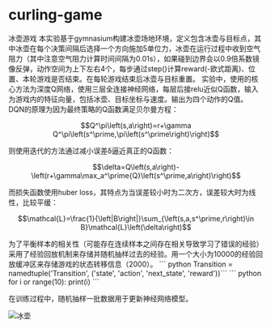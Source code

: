 # curling-game
冰壶游戏
本实验基于gymnasium构建冰壶场地环境，定义包含冰壶与目标点，其中冰壶在每个决策间隔后选择一个方向施加5单位力，冰壶在运行过程中收到空气阻力（其中注意空气阻力计算时间间隔为0.01s），如果碰到边界会以0.9倍系数镜像反弹，动作空间为上下左右4个，每步通过step()计算reward(-欧式距离)、位置、本轮游戏是否结束。在每轮游戏结束后冰壶与目标重置。
实验中，使用的核心方法为深度Q网络，使用三层全连接神经网络，每层后接relu近似Q函数，输入为游戏内的特征向量，包括冰壶、目标坐标与速度。输出为四个动作的Q值。
DQN的原理为因为最终策略的Q函数满足贝尔曼方程：
<br>
<p align='center'>
$$Q^\pi\left(s,a\right)=r+\gamma Q^\pi\left(s^\prime,\pi\left(s^\prime\right)\right)$$
</p>
则使用迭代的方法通过减小误差δ逼近真正的Q函数：
<br>
<p align='center'>
$$\delta=Q\left(s,a\right)-\left(r+\gamma\max_a^\prime{Q}\left(s^\prime,a\right)\right)$$
</p>
而损失函数使用huber loss，其特点为当误差较小时为二次方，误差较大时为线性，比较平缓：
<br>
<p align='center'>
$$\mathcal{L}=\frac{1}{\left|B\right|}\sum_{\left(s,a,s^\prime,r\right)\in B}\mathcal{L}\left(\delta\right)$$
</p>
为了平衡样本的相关性（可能存在连续样本之间存在相关导致学习了错误的经验）采用了经验回放机制来存储并随机抽样过去的经验。用一个大小为10000的经验回放缓冲区来存储游戏的状态转移信息（2000）。
```
python Transition = namedtuple('Transition', ('state', 'action', 'next_state', 'reward'))```
```
python  
for i or range(10):  
    print(i)  ```

在训练过程中，随机抽样一批数据用于更新神经网络模型。

![冰壶](https://github.com/ddsk1/curling-game/blob/main/%E5%86%B0%E5%A3%B6.gif)
